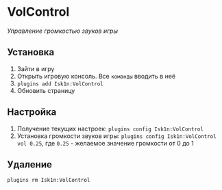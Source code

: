 # VolControl
*Управление громкостью звуков игры*

## Установка
1. Зайти в игру
2. Открыть игровую консоль. Все `команды` вводить в неё
3. `plugins add Isk1n:VolControl`
4. Обновить страницу

## Настройка
1. Получение текущих настроек: `plugins config Isk1n:VolControl`
2. Установка громкости звуков игры: `plugins config Isk1n:VolControl vol 0.25`, где `0.25` - желаемое значение громкости от 0 до 1

## Удаление
`plugins rm Isk1n:VolControl`